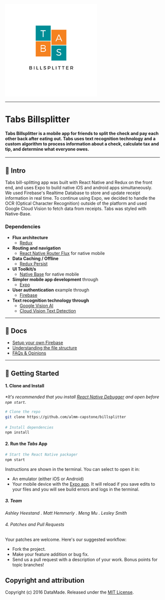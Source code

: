 <img src="/src/images/app-icon.png" alt="Tabs Billsplitter" width="300" />


---

# Tabs Billsplitter

#### Tabs Billsplitter is a mobile app for friends to split the check and pay each other back after eating out. Tabs uses text recognition technology and a custom algorithm to process information about a check, calculate tax and tip, and determine what everyone owes.

---

## 👋 Intro

Tabs bill-splitting app was built with React Native and Redux on the front end, and uses Expo to build native iOS and android apps simultaneously. We used Firebase's Realtime Database to store and update receipt information in real time. To continue using Expo, we decided to handle the OCR (Optical Character Recognition) outside of the platform and used Google Cloud Vision to fetch data from receipts. Tabs was styled with Native-Base.

### Dependencies
- __Flux architecture__
    - [Redux](https://redux.js.org/docs/introduction/)
- __Routing and navigation__
    - [React Native Router Flux](https://github.com/aksonov/react-native-router-flux) for native mobile
- __Data Caching / Offline__
    - [Redux Persist](https://github.com/rt2zz/redux-persist)
- __UI Toolkit/s__
    - [Native Base](https://nativebase.io/) for native mobile
- __Simpler mobile app development__ through
    - [Expo](https://expo.io/)
- __User authentication__ example through
    - [Firebase](https://firebase.google.com/)
- __Text recognition technology through__
    - [Google Vision AI](https://cloud.google.com/vision/)
    - [Cloud Vision Text Detection](https://cloud.google.com/vision/docs/ocr)

---

## 📖 Docs

- [Setup your own Firebase](/docs/firebase.md)
- [Understanding the file structure](/docs/file-structure.md)
- [FAQs & Opinions](/docs/faqs.md)

---

## 🚀 Getting Started

#### 1. Clone and Install

_*It's recommended that you install [React Native Debugger](https://github.com/jhen0409/react-native-debugger/releases) and open before `npm start`._

```bash
# Clone the repo
git clone https://github.com/almm-capstone/billsplitter

# Install dependencies
npm install
```

#### 2. Run the _Tabs_ App

```bash
# Start the React Native packager
npm start
```

Instructions are shown in the terminal. You can select to open it in:

- An emulator (either iOS or Android)
- Your mobile device with the [Expo app](https://expo.io/). It will reload if you save edits to your files and you will see build errors and logs in the terminal.

##### 3. Team

_Ashley Heestand_ . 
_Matt Hemmerly_ . 
_Meng Mu_ . 
_Lesley Smith_

###### 4. Patches and Pull Requests

Your patches are welcome. Here's our suggested workflow:
 
* Fork the project.
* Make your feature addition or bug fix.
* Send us a pull request with a description of your work. Bonus points for topic branches!

## Copyright and attribution

Copyright (c) 2016 DataMade. Released under the [MIT License](https://github.com/almm-capstone/billsplitter/blob/master/LICENSE).


